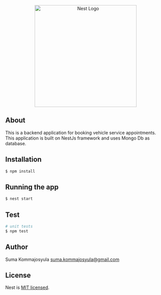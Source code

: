 <p align="center">
  <a href="http://nestjs.com/" target="blank"><img src="https://nestjs.com/img/logo_text.svg" width="320" alt="Nest Logo" /></a>
</p>

## About
This is a backend application for booking vehicle service appointments. This application is built on NestJs framework and uses Mongo Db as database.

## Installation

```bash
$ npm install
```

## Running the app

```bash
$ nest start
```

## Test

```bash
# unit tests
$ npm test
```

## Author
Suma Kommajosyula
suma.kommajosyula@gmail.com

## License

Nest is [MIT licensed](LICENSE).
